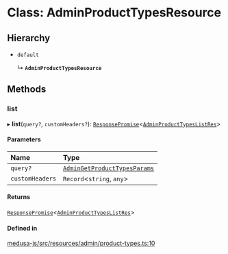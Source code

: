 # Class: AdminProductTypesResource

## Hierarchy

- `default`

  ↳ **`AdminProductTypesResource`**

## Methods

### list

▸ **list**(`query?`, `customHeaders?`): [`ResponsePromise`](../modules/internal.md#responsepromise)<[`AdminProductTypesListRes`](../modules/internal-17.md#adminproducttypeslistres)\>

#### Parameters

| Name | Type |
| :------ | :------ |
| `query?` | [`AdminGetProductTypesParams`](internal-17.AdminGetProductTypesParams.md) |
| `customHeaders` | `Record`<`string`, `any`\> |

#### Returns

[`ResponsePromise`](../modules/internal.md#responsepromise)<[`AdminProductTypesListRes`](../modules/internal-17.md#adminproducttypeslistres)\>

#### Defined in

[medusa-js/src/resources/admin/product-types.ts:10](https://github.com/Julesdj/medusa/blob/3aa08271/packages/medusa-js/src/resources/admin/product-types.ts#L10)
